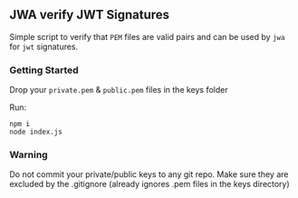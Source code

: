 ## JWA verify JWT Signatures

Simple script to verify that `PEM` files are valid pairs and can be used by `jwa` for `jwt` signatures. 

### Getting Started

Drop your `private.pem` & `public.pem` files in the keys folder

Run:

```
npm i
node index.js
```

### Warning

Do not commit your private/public keys to any git repo. Make sure they are excluded by the .gitignore (already ignores .pem files in the keys directory)